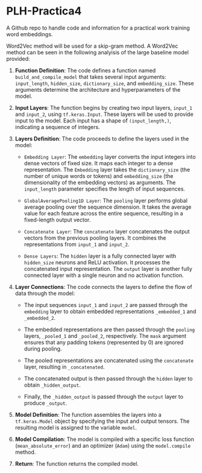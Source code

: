 # PLH-Practica4
A Github repo to handle code and information for a practical work training word embeddings.

Word2Vec method will be used for a skip-gram method. A Word2Vec method can be seen in the following analyisis of the large baseline model provided:

1. **Function Definition**: The code defines a function named `build_and_compile_model` that takes several input arguments: `input_length`, `hidden_size`, `dictionary_size`, and `embedding_size`. These arguments determine the architecture and hyperparameters of the model.

2. **Input Layers**: The function begins by creating two input layers, `input_1` and `input_2`, using `tf.keras.Input`. These layers will be used to provide input to the model. Each input has a shape of `(input_length,)`, indicating a sequence of integers.

3. **Layers Definition**: The code proceeds to define the layers used in the model:

   - `Embedding Layer`: The `embedding` layer converts the input integers into dense vectors of fixed size. It maps each integer to a dense representation. The `Embedding` layer takes the `dictionary_size` (the number of unique words or tokens) and `embedding_size` (the dimensionality of the embedding vectors) as arguments. The `input_length` parameter specifies the length of input sequences.

   - `GlobalAveragePooling1D Layer`: The `pooling` layer performs global average pooling over the sequence dimension. It takes the average value for each feature across the entire sequence, resulting in a fixed-length output vector.

   - `Concatenate Layer`: The `concatenate` layer concatenates the output vectors from the previous pooling layers. It combines the representations from `input_1` and `input_2`.

   - `Dense Layers`: The `hidden` layer is a fully connected layer with `hidden_size` neurons and ReLU activation. It processes the concatenated input representation. The `output` layer is another fully connected layer with a single neuron and no activation function.

4. **Layer Connections**: The code connects the layers to define the flow of data through the model:

   - The input sequences `input_1` and `input_2` are passed through the `embedding` layer to obtain embedded representations `_embedded_1` and `_embedded_2`.

   - The embedded representations are then passed through the `pooling` layers, `_pooled_1` and `_pooled_2`, respectively. The `mask` argument ensures that any padding tokens (represented by 0) are ignored during pooling.

   - The pooled representations are concatenated using the `concatenate` layer, resulting in `_concatenated`.

   - The concatenated output is then passed through the `hidden` layer to obtain `_hidden_output`.

   - Finally, the `_hidden_output` is passed through the `output` layer to produce `_output`.

5. **Model Definition**: The function assembles the layers into a `tf.keras.Model` object by specifying the input and output tensors. The resulting model is assigned to the variable `model`.

6. **Model Compilation**: The model is compiled with a specific loss function (`mean_absolute_error`) and an optimizer (`Adam`) using the `model.compile` method.

7. **Return**: The function returns the compiled model.


